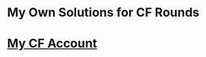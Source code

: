 <h1>My Own Solutions for CF Rounds<h1>

<a href="https://codeforces.com/profile/Nedal" target="_blank">My CF Account</a>
